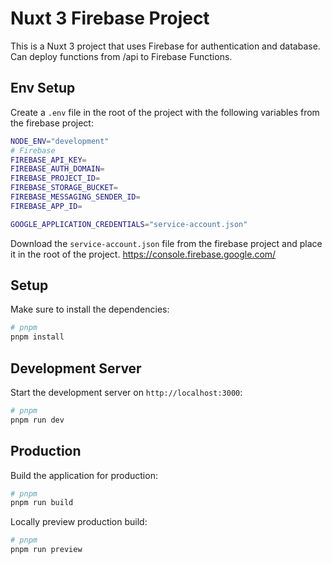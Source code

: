 # Nuxt 3 Firebase Project

This is a Nuxt 3 project that uses Firebase for authentication and database. Can deploy functions from /api to Firebase Functions.

## Env Setup

Create a `.env` file in the root of the project with the following variables from the firebase project:

```bash
NODE_ENV="development"
# Firebase
FIREBASE_API_KEY=
FIREBASE_AUTH_DOMAIN=
FIREBASE_PROJECT_ID=
FIREBASE_STORAGE_BUCKET=
FIREBASE_MESSAGING_SENDER_ID=
FIREBASE_APP_ID=

GOOGLE_APPLICATION_CREDENTIALS="service-account.json"
```

Download the `service-account.json` file from the firebase project and place it in the root of the project.
<https://console.firebase.google.com/>

## Setup

Make sure to install the dependencies:

```bash
# pnpm
pnpm install
```

## Development Server

Start the development server on `http://localhost:3000`:

```bash
# pnpm
pnpm run dev
```

## Production

Build the application for production:

```bash
# pnpm
pnpm run build
```

Locally preview production build:

```bash
# pnpm
pnpm run preview
```
